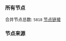 ### 所有节点
合并节点总数: `5818`
[节点链接](https://github.com/rzhy1/33/raw/master/sub/sub_merge_base64.txt)

### 节点来源

